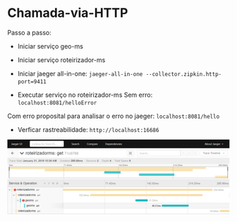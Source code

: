 # Chamada-via-HTTP

Passo a passo:

- Iniciar serviço geo-ms

- Iniciar serviço roteirizador-ms

- Iniciar jaeger all-in-one:
``
jaeger-all-in-one --collector.zipkin.http-port=9411
``

- Executar serviço no roteirizador-ms
Sem erro:
``
localhost:8081/helloError
``

Com erro proposital para analisar o erro no jaeger:
``
localhost:8081/hello
``

- Verficar rastreabilidade:
``
http://localhost:16686
``

![alt text](https://github.com/cesarschutz/jaeger-rastreando-dois-projetos-spring-boot/blob/master/Capturar.PNG)
